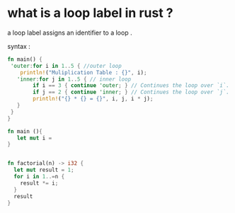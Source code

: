 







# what is a loop label in rust ?

a loop label assigns an identifier to a loop .



syntax : 

```rust
fn main() {
 'outer:for i in 1..5 { //outer loop
    println!("Muliplication Table : {}", i);
   'inner:for j in 1..5 { // inner loop
        if i == 3 { continue 'outer; } // Continues the loop over `i`.
        if j == 2 { continue 'inner; } // Continues the loop over `j`.
        println!("{} * {} = {}", i, j, i * j);
   }
 }
}
``` 







```rust
fn main (){
   let mut i = 
}


fn factorial(n) -> i32 {
  let mut result = 1;
  for i in 1..=n {
    result *= i;
  }
  result
}
```









